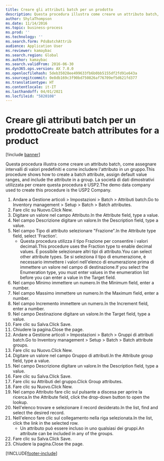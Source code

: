 ```yaml
---
title: Creare gli attributi batch per un prodotto
description: Questa procedura illustra come creare un attributo batch, come assegnare intervalli di valori predefiniti e come includere l'attributo in un gruppo.
author: ShylaThompson
ms.date: 11/14/2016
ms.topic: business-process
ms.prod: ''
ms.technology: ''
ms.search.form: PdsBatchAttrib
audience: Application User
ms.reviewer: kamaybac
ms.search.region: Global
ms.author: kamaybac
ms.search.validFrom: 2016-06-30
ms.dyn365.ops.version: AX 7.0.0
ms.openlocfilehash: 5deb35028ee499633fb6b0bb5155df2fd91e643a
ms.sourcegitcommit: 0e8db169c3f90bd750826af76709ef5d621fd377
ms.translationtype: HT
ms.contentlocale: it-IT
ms.lasthandoff: 04/01/2021
ms.locfileid: "5820108"
---
```

# <a name="create-batch-attributes-for-a-product"></a><span data-ttu-id="22ae5-103">Creare gli attributi batch per un prodotto</span><span class="sxs-lookup"><span data-stu-id="22ae5-103">Create batch attributes for a product</span></span>

[!include [banner](../../includes/banner.md)]

<span data-ttu-id="22ae5-104">Questa procedura illustra come creare un attributo batch, come assegnare intervalli di valori predefiniti e come includere l'attributo in un gruppo.</span><span class="sxs-lookup"><span data-stu-id="22ae5-104">This procedure shows how to create a batch attribute, assign default value ranges, and include the attribute in a group.</span></span> <span data-ttu-id="22ae5-105">La società di dati dimostrativi utilizzata per creare questa procedura è USP2.</span><span class="sxs-lookup"><span data-stu-id="22ae5-105">The demo data company used to create this procedure is the USP2 Company.</span></span>

1. <span data-ttu-id="22ae5-106">Andare a Gestione articoli > Impostazioni > Batch > Attributi batch.</span><span class="sxs-lookup"><span data-stu-id="22ae5-106">Go to Inventory management > Setup > Batch > Batch attributes.</span></span>
2. <span data-ttu-id="22ae5-107">Fare clic su Nuovo.</span><span class="sxs-lookup"><span data-stu-id="22ae5-107">Click New.</span></span>
3. <span data-ttu-id="22ae5-108">Digitare un valore nel campo Attributo.</span><span class="sxs-lookup"><span data-stu-id="22ae5-108">In the Attribute field, type a value.</span></span>
4. <span data-ttu-id="22ae5-109">Nel campo Descrizione digitare un valore.</span><span class="sxs-lookup"><span data-stu-id="22ae5-109">In the Description field, type a value.</span></span>
5. <span data-ttu-id="22ae5-110">Nel campo Tipo di attributo selezionare "Frazione".</span><span class="sxs-lookup"><span data-stu-id="22ae5-110">In the Attribute type field, select 'Fraction'.</span></span>
    * <span data-ttu-id="22ae5-111">Questa procedura utilizza il tipo Frazione per consentire i valori decimali.</span><span class="sxs-lookup"><span data-stu-id="22ae5-111">This procedure uses the Fraction type to enable decimal values.</span></span> <span data-ttu-id="22ae5-112">È possibile selezionare altri tipi di attributo.</span><span class="sxs-lookup"><span data-stu-id="22ae5-112">You can select other attribute types.</span></span> <span data-ttu-id="22ae5-113">Se si seleziona il tipo di enumerazione, è necessario immettere i valori nell'elenco di enumerazione prima di immettere un valore nel campo di destinazione.</span><span class="sxs-lookup"><span data-stu-id="22ae5-113">If you select the Enumeration type, you must enter values in the enumeration list before you can enter a value in the Target field.</span></span>  
6. <span data-ttu-id="22ae5-114">Nel campo Minimo immettere un numero.</span><span class="sxs-lookup"><span data-stu-id="22ae5-114">In the Minimum field, enter a number.</span></span>
7. <span data-ttu-id="22ae5-115">Nel campo Massimo immettere un numero.</span><span class="sxs-lookup"><span data-stu-id="22ae5-115">In the Maximum field, enter a number.</span></span>
8. <span data-ttu-id="22ae5-116">Nel campo Incremento immettere un numero.</span><span class="sxs-lookup"><span data-stu-id="22ae5-116">In the Increment field, enter a number.</span></span>
9. <span data-ttu-id="22ae5-117">Nel campo Destinazione digitare un valore.</span><span class="sxs-lookup"><span data-stu-id="22ae5-117">In the Target field, type a value.</span></span>
10. <span data-ttu-id="22ae5-118">Fare clic su Salva.</span><span class="sxs-lookup"><span data-stu-id="22ae5-118">Click Save.</span></span>
11. <span data-ttu-id="22ae5-119">Chiudere la pagina.</span><span class="sxs-lookup"><span data-stu-id="22ae5-119">Close the page.</span></span>
12. <span data-ttu-id="22ae5-120">Andare a Gestione articoli > Impostazioni > Batch > Gruppi di attributi batch.</span><span class="sxs-lookup"><span data-stu-id="22ae5-120">Go to Inventory management > Setup > Batch > Batch attribute groups.</span></span>
13. <span data-ttu-id="22ae5-121">Fare clic su Nuovo.</span><span class="sxs-lookup"><span data-stu-id="22ae5-121">Click New.</span></span>
14. <span data-ttu-id="22ae5-122">Digitare un valore nel campo Gruppo di attributi.</span><span class="sxs-lookup"><span data-stu-id="22ae5-122">In the Attribute group field, type a value.</span></span>
15. <span data-ttu-id="22ae5-123">Nel campo Descrizione digitare un valore.</span><span class="sxs-lookup"><span data-stu-id="22ae5-123">In the Description field, type a value.</span></span>
16. <span data-ttu-id="22ae5-124">Fare clic su Salva.</span><span class="sxs-lookup"><span data-stu-id="22ae5-124">Click Save.</span></span>
17. <span data-ttu-id="22ae5-125">Fare clic su Attributi del gruppo.</span><span class="sxs-lookup"><span data-stu-id="22ae5-125">Click Group attributes.</span></span>
18. <span data-ttu-id="22ae5-126">Fare clic su Nuovo.</span><span class="sxs-lookup"><span data-stu-id="22ae5-126">Click New.</span></span>
19. <span data-ttu-id="22ae5-127">Nel campo Attributo fare clic sul pulsante a discesa per aprire la ricerca.</span><span class="sxs-lookup"><span data-stu-id="22ae5-127">In the Attribute field, click the drop-down button to open the lookup.</span></span>
20. <span data-ttu-id="22ae5-128">Nell'elenco trovare e selezionare il record desiderato.</span><span class="sxs-lookup"><span data-stu-id="22ae5-128">In the list, find and select the desired record.</span></span>
21. <span data-ttu-id="22ae5-129">Nell'elenco fare clic sul collegamento nella riga selezionata.</span><span class="sxs-lookup"><span data-stu-id="22ae5-129">In the list, click the link in the selected row.</span></span>
    * <span data-ttu-id="22ae5-130">Un attributo può essere incluso in uno qualsiasi dei gruppi.</span><span class="sxs-lookup"><span data-stu-id="22ae5-130">An attribute can be included in any of the groups.</span></span>  
22. <span data-ttu-id="22ae5-131">Fare clic su Salva.</span><span class="sxs-lookup"><span data-stu-id="22ae5-131">Click Save.</span></span>
23. <span data-ttu-id="22ae5-132">Chiudere la pagina.</span><span class="sxs-lookup"><span data-stu-id="22ae5-132">Close the page.</span></span>



[!INCLUDE[footer-include](../../../includes/footer-banner.md)]